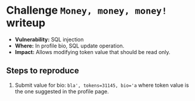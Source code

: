 # Challenge `Money, money, money!` writeup

- **Vulnerability:** SQL injection
- **Where:** In profile bio, SQL update operation.
- **Impact:** Allows modifying token value that should be read only.

## Steps to reproduce

1. Submit value for bio: `bla', tokens=31145, bio='a` where token value is the one suggested in the profile page.
